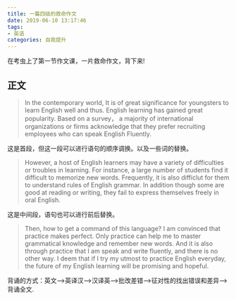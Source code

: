 ```yaml
---
title: 一篇四级的救命作文
date: 2019-06-10 13:17:46
tags:
- 英语
categories: 自我提升
---
```


在考虫上了第一节作文课，一片救命作文，背下来!

<!--more-->

## 正文

> In the contemporary world, It is of great significance for youngsters to learn English well and thus. English learning has gained great popularity. Based on a survey， a majority of international organizations or firms acknowledge that they prefer recruiting employees who can speak English Fluently.   

这是首段，但这一段可以进行语句的顺序调换。以及一些词的替换。

> However, a host of English learners may have a variety of difficulties or troubles in learning. For instance, a large number of students find it difficult to memorize new words. Frequently, it is also difficlut for them to understand rules of English grammar. In addition though some are good at reading or writing, they fail to express themselves freely in oral English.  

这是中间段，语句也可以进行前后替换。

> Then, how to get a command of this language? I am convinced that practice makes perfect. Only practice can help me to master grammatical knowledge and remember new words. And it is also through practice that I am speak and write fluently, and there is no other way. I deem that if I try my utmost to practice English everyday, the future of my English learning will be promising and hopeful. 

背诵的方式：英文-->英译汉-->汉译英-->批改差错-->征对性的找出错误和差异-->背诵全文.